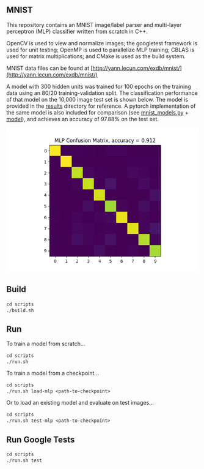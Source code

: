 ## MNIST
This repository contains an MNIST image/label parser and
multi-layer perceptron (MLP) classifier written from scratch in C++. 

OpenCV is used to view and normalize images; the googletest framework is used
for unit testing; OpenMP is used to parallelize MLP training; CBLAS is used for
matrix multiplications; and CMake is used as the build system.

MNIST data files can be found at
[http://yann.lecun.com/exdb/mnist/](http://yann.lecun.com/exdb/mnist/)

A model with 300 hidden units was trained for 100 epochs on the training data
using an 80/20 training-validation split. The classification performance of that
model on the 10,000 image test set is shown below. The model is provided in the
[results](/results/models/model_10-26-1733)
directory for reference. A pytorch implementation of the same model is also included
for comparison (see [mnist_models.py](/src/mnist_mlp.py) + [model](/results/models/model_10-31-1339/)),
and achieves an accuracy of 97.88% on the test set.

![MLP Confusion Matrix](results/models/model_10-26-1733/model_10-26-1733_confusion.png)

## Build

```
cd scripts
./build.sh
```
## Run

To train a model from scratch...
```
cd scripts
./run.sh
```

To train a model from a checkpoint...
```
cd scripts
./run.sh load-mlp <path-to-checkpoint>
```

Or to load an existing model and evaluate on test images...
```
cd scripts
./run.sh test-mlp <path-to-checkpoint>
```

## Run Google Tests
```
cd scripts
./run.sh test
```
